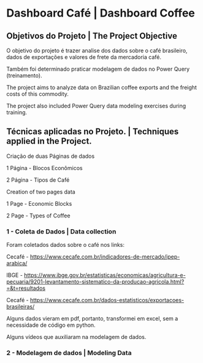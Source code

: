 # Dashboard Café | Dashboard Coffee

## Objetivos do Projeto | The Project Objective

O objetivo do projeto é trazer analise dos dados sobre o café brasileiro, dados de exportações e valores de frete da mercadoria café.

Também foi determinado praticar modelagem de dados no Power Query (treinamento).


The project aims to analyze data on Brazilian coffee exports and the freight costs of this commodity.

The project also included Power Query data modeling exercises during training.

## Técnicas aplicadas no Projeto. | Techniques applied in the Project.

Criação de duas Páginas de dados

1 Página - Blocos Econômicos

2 Página - Tipos de Café

Creation of two pages data 

1 Page - Economic Blocks

2 Page - Types of Coffee

### 1 - Coleta de Dados | Data collection

Foram coletados dados sobre o café nos links:

Cecafé - https://www.cecafe.com.br/indicadores-de-mercado/ipep-arabica/

IBGE - https://www.ibge.gov.br/estatisticas/economicas/agricultura-e-pecuaria/9201-levantamento-sistematico-da-producao-agricola.html?=&t=resultados

Cecafé - https://www.cecafe.com.br/dados-estatisticos/exportacoes-brasileiras/

Alguns dados vieram em pdf, portanto, transformei em excel, sem a necessidade de código em python.

Alguns vídeos que auxiliaram na modelagem de dados.

### 2 - Modelagem de dados | Modeling Data

